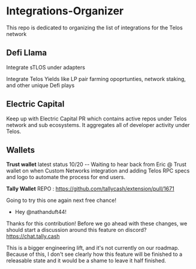 # Integrations-Organizer
This repo is dedicated to organizing the list of integrations for the Telos network

## Defi Llama

Integrate sTLOS under adapters

Integrate Telos Yields like LP pair farming opoprtunties, network staking, and other unique Defi plays


## Electric Capital

Keep up with Electric Capital PR which contains active repos under Telos network and sub ecosystems. It aggregates all of developer activity under Telos.

## Wallets

**Trust wallet** latest status 10/20 -- Waiting to hear back from Eric @ Trust wallet on when Custom Networks integration and adding Telos RPC specs and logo to automate the process for end users. 

**Tally Wallet** REPO : https://github.com/tallycash/extension/pull/1671

Going to try this one again next free chance!

- Hey @nathanduft44!

Thanks for this contribution!
Before we go ahead with these changes, we should start a discussion around this feature on discord? https://chat.tally.cash

This is a bigger engineering lift, and it's not currently on our roadmap. Because of this, I don't see clearly how this feature will be finished to a releasable state and it would be a shame to leave it half finished.

